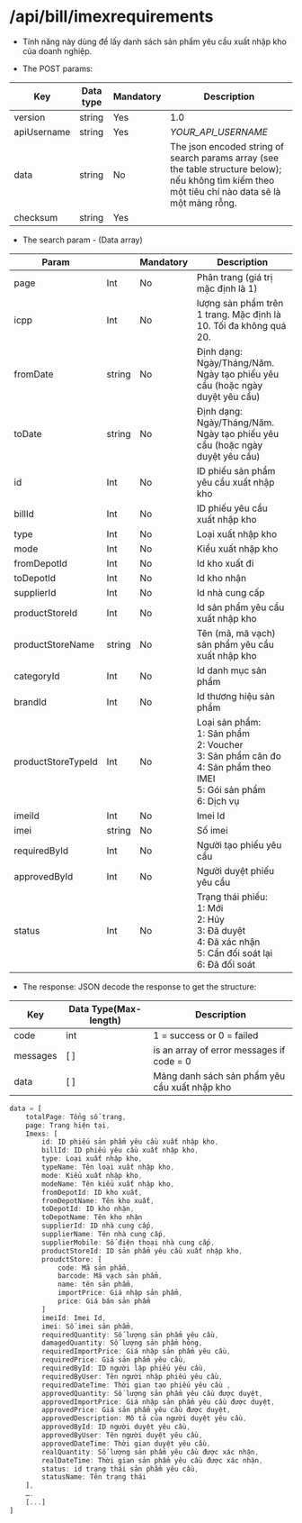 # /api/bill/imexrequirements

- Tính năng này dùng để lấy danh sách sản phẩm yêu cầu xuất nhập kho của doanh nghiệp.

- The POST params:

Key | Data type | Mandatory | Description
---------- | --------- | --------- | --------
version | string | Yes | 1.0 
apiUsername | string | Yes | _YOUR_API_USERNAME_
data | string | No | The json encoded string of search params array (see the table structure below); nếu không tìm kiếm theo một tiêu chí nào data sẽ là một mảng rỗng.
checksum | string | Yes | <p><p>
 
- The search param - (Data array)

Param | | Mandatory | Description 
-------- | ------- | --------- | -------
page | Int | No | Phân trang (giá trị mặc định là 1)
icpp | Int | No | lượng sản phẩm trên 1 trang. Mặc định là 10. Tối đa không quá 20.
fromDate | string | No | Định dạng: Ngày/Tháng/Năm. Ngày tạo phiếu yêu cầu (hoặc ngày duyệt yêu cầu)
toDate | string | No | Định dạng: Ngày/Tháng/Năm. Ngày tạo phiếu yêu cầu (hoặc ngày duyệt yêu cầu)
id | Int | No | ID phiếu sản phẩm yêu cầu xuất nhập kho
billId | Int |  No | ID phiếu yêu cầu xuất nhập kho
type | Int |No | Loại xuất nhập kho
mode | Int | No | Kiểu xuất nhập kho
fromDepotId | Int | No | Id kho xuất đi
toDepotId | Int | No | Id kho nhận
supplierId | Int | No | Id nhà cung cấp
productStoreId | Int |No | Id sản phẩm yêu cầu xuất nhập kho
productStoreName | string | No | Tên (mã, mã vạch) sản phẩm yêu cầu xuất nhập kho
categoryId | Int | No  | Id danh mục sản phẩm
brandId | Int| No | Id thương hiệu sản phẩm
productStoreTypeId| Int | No | Loại sản phẩm: <br>1: Sản phẩm <br> 2: Voucher <br> 3: Sản phẩm cân đo <br> 4: Sản phẩm theo IMEI <br> 5: Gói sản phẩm <br>6: Dịch vụ
imeiId | Int | No | Imei Id
imei | string | No | Số imei
requiredById | Int | No | Người tạo phiếu yêu cầu
approvedById | Int | No | Người duyệt phiếu yêu cầu
status | Int | No | Trạng thái phiếu: <br>1: Mới<br>2: Hủy<br>3: Đã duyệt<br>4: Đã xác nhận<br>5: Cần đối soát lại<br>6: Đã đối soát

- The response: JSON decode the response to get the structure:

Key | Data Type(Max-length) | Description
--------- | ------------ |----------
code | int | 1 = success or 0 = failed
messages | [ ] | is an array of error messages if code = 0
data | [ ] | Mảng danh sách sản phẩm yêu cầu xuất nhập kho

```js
data = [
    totalPage: Tổng số trang,
	page: Trang hiện tại,
	Imexs: [
		id: ID phiếu sản phẩm yêu cầu xuất nhập kho,
		billId: ID phiếu yêu cầu xuất nhập kho,
		type: Loại xuất nhập kho,
		typeName: Tên loại xuất nhập kho,
		mode: Kiểu xuất nhập kho,
		modeName: Tên kiểu xuất nhập kho,
		fromDepotId: ID kho xuất,
		fromDepotName: Tên kho xuất,
		toDepotId: ID kho nhận,
		toDepotName: Tên kho nhận
		supplierId: ID nhà cung cấp,
		supplierName: Tên nhà cung cấp,
		supplierMobile: Số điện thoại nhà cung cấp,
		productStoreId: ID sản phẩm yêu cầu xuất nhập kho,
		proudctStore: [
			code: Mã sản phẩm,
			barcode: Mã vạch sản phẩm,
			name: tên sản phẩm,
			importPrice: Giá nhập sản phẩm,
			price: Giá bán sản phẩm
		]
		imeiId: Imei Id,
		imei: Số imei sản phẩm,
		requiredQuantity: Số lượng sản phẩm yêu cầu,
		damagedQuantity: Số lượng sản phẩm hỏng,
		requiredImportPrice: Giá nhập sản phẩm yêu cầu,
		requiredPrice: Giá sản phẩm yêu cầu,
		requiredById: ID người lập phiếu yêu cầu,
		requiredByUser: Tên người nhập phiếu yêu cầu,
		requiredDateTime: Thời gian tạo phiếu yêu cầu ,
		approvedQuantity: Số lượng sản phẩm yêu cầu được duyệt,
		approvedImportPrice: Giá nhập sản phẩm yêu cầu được duyệt,
		approvedPrice: Giá sản phẩm yêu cầu được duyệt,
		approvedDescription: Mô tả của người duyệt yêu cầu,
		approvedById: ID người duyệt yêu cầu,
		approvedByUser: Tên người duyệt yêu cầu,
		approvedDateTime: Thời gian duyệt yêu cầu,
		realQuantity: Số lượng sản phẩm yêu cầu được xác nhận,
		realDateTime: Thời gian sản phẩm yêu cầu được xác nhận,
		status: id trạng thái sản phẩm yêu cầu,
		statusName: Tên trạng thái
	],
	….
	[...]
]
```
